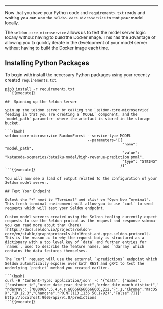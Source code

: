 ----

Now that you have your Python code and `requirements.txt` ready and waiting you can use the `seldon-core-microservice` to test your model locally.

The `seldon-core-microservice` allows us to test the model server logic locally without having to build the Docker image. This has the advantage of allowing you to quickly iterate in the development of your model server without having to build the Docker image each time.

## Installing Python Packages

To begin with install the necessary Python packages using your recently created `requirements.txt`.

```(python)
pip3 install -r requirements.txt
```{{execute}}

##  Spinning up the Seldon Server

Spin up the Seldon server by calling the `seldon-core-microservice` feeding in that you are creating a `MODEL` component, and the `model_path` parameter- where the artefact is stored in the storage bucket. 

```(bash)
seldon-core-microservice RandomForest --service-type MODEL
                                      --parameters='[{ 
                                                      "name": "model_path",
                                                      "value": "katacoda-scenarios/dataiku-model/high-revenue-prediction.pmml",
                                                      "type": "STRING"
                                                     }]'
```{{execute}}

You will now see a load of output related to the configuration of your Seldon model server. 

## Test Your Endpoint

Select the "+" next to "Terminal" and click on "Open New Terminal". This fresh terminal environment will allow you to use `curl` to send requests which will test your Seldon endpoint.

Custom model servers created using the Seldon tooling currently expect requests to use the Seldon protcol as the request and response schema- you can read more about that (here)[https://docs.seldon.io/projects/seldon-core/en/stable/graph/protocols.html#rest-and-grpc-seldon-protocol]. This is the reason as to why the request body is structured as a dictionary with a top level key of `data` and further entries for `names`, used to describe the feature names, and `ndarray` which contains the data features themselves.

The `curl` request will use the external `/predictions` endpoint which Seldon automatically exposes over both REST and gRPC to test the underlying `predict` method you created earlier. 

```(bash)
curl -H 'Content-Type: application/json' -d '{"data": {"names":["customer_id","order_date_year_distinct","order_date_month_distinct","order_day_of_week_distinct","pages_visited_avg","total_sum","gender","age_first_order","user_agent_brand","user_agent_os","user_agent_osversion","ip_address_city","ip_address_geopoint","campaign","count"], "ndarray": ["000069",5,4,4,8.666666666666666,212,"F",1,"Chrome","MacOS X","10.12.3","Changsha","POINT(113.1136 50.1792)","False",7]}}' http://localhost:9000/api/v1.0/predictions
```{{execute}}
